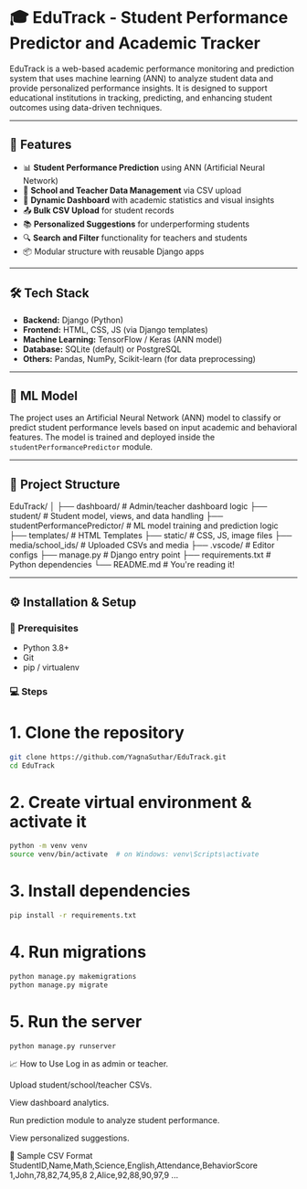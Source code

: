 # 🎓 EduTrack - Student Performance Predictor and Academic Tracker

EduTrack is a web-based academic performance monitoring and prediction system that uses machine learning (ANN) to analyze student data and provide personalized performance insights. It is designed to support educational institutions in tracking, predicting, and enhancing student outcomes using data-driven techniques.

---

## 🚀 Features

- 📊 **Student Performance Prediction** using ANN (Artificial Neural Network)
- 🏫 **School and Teacher Data Management** via CSV upload
- 📁 **Dynamic Dashboard** with academic statistics and visual insights
- 📤 **Bulk CSV Upload** for student records
- 📚 **Personalized Suggestions** for underperforming students
- 🔍 **Search and Filter** functionality for teachers and students
- 📦 Modular structure with reusable Django apps

---

## 🛠️ Tech Stack

- **Backend:** Django (Python)
- **Frontend:** HTML, CSS, JS (via Django templates)
- **Machine Learning:** TensorFlow / Keras (ANN model)
- **Database:** SQLite (default) or PostgreSQL
- **Others:** Pandas, NumPy, Scikit-learn (for data preprocessing)

---

## 🧠 ML Model

The project uses an Artificial Neural Network (ANN) model to classify or predict student performance levels based on input academic and behavioral features. The model is trained and deployed inside the `studentPerformancePredictor` module.

---

## 📁 Project Structure

EduTrack/
│
├── dashboard/ # Admin/teacher dashboard logic
├── student/ # Student model, views, and data handling
├── studentPerformancePredictor/ # ML model training and prediction logic
├── templates/ # HTML Templates
├── static/ # CSS, JS, image files
├── media/school_ids/ # Uploaded CSVs and media
├── .vscode/ # Editor configs
├── manage.py # Django entry point
├── requirements.txt # Python dependencies
└── README.md # You're reading it!


---

## ⚙️ Installation & Setup

### 🔧 Prerequisites

- Python 3.8+
- Git
- pip / virtualenv

### 💻 Steps

# 1. Clone the repository
```bash
git clone https://github.com/YagnaSuthar/EduTrack.git
cd EduTrack
```
# 2. Create virtual environment & activate it
```bash
python -m venv venv
source venv/bin/activate  # on Windows: venv\Scripts\activate
```

# 3. Install dependencies
```bash
pip install -r requirements.txt
```

# 4. Run migrations
```bash
python manage.py makemigrations
python manage.py migrate
```

# 5. Run the server
```bash
python manage.py runserver
```

📈 How to Use
Log in as admin or teacher.

Upload student/school/teacher CSVs.

View dashboard analytics.

Run prediction module to analyze student performance.

View personalized suggestions.

🧪 Sample CSV Format
StudentID,Name,Math,Science,English,Attendance,BehaviorScore
1,John,78,82,74,95,8
2,Alice,92,88,90,97,9
...
